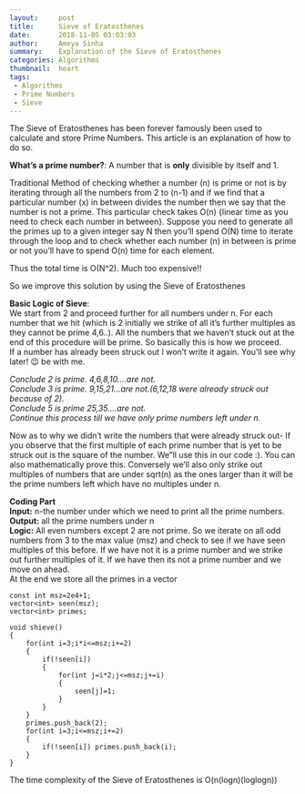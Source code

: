 ```yaml
---
layout:     post
title:      Sieve of Eratosthenes
date:       2018-11-05 03:03:03
author:     Ameya Sinha
summary:    Explanation of the Sieve of Eratosthenes
categories: Algorithms
thumbnail:  heart
tags:
 - Algorithms
 - Prime Numbers
 - Sieve
---
```


The Sieve of Eratosthenes has been forever famously been used to calculate and store Prime Numbers. This article is an explanation of how to do so.

__What’s a prime number?__: A number that is **only** divisible by itself and 1.

Traditional Method of checking whether a number (n) is prime or not is by iterating through all the numbers from 2 to (n-1) and if we find that a particular number (x) in between divides the number then we say that the number is not a prime. This particular check takes O(n) {linear time as you need to check each number in between}.
Suppose you need to generate all the primes up to a given integer say N then you’ll spend O(N) time to iterate through the loop and to check whether each number (n) in between is prime or not you’ll have to spend O(n) time for each element.

Thus the total time is O(N^2). Much too expensive!!

So we improve this solution by using the Sieve of Eratosthenes

**Basic Logic of Sieve**:  
We start from 2 and proceed further for all numbers under n. For each number that we hit (which is 2 initially we strike of all it’s further multiples as they cannot be prime 4,6..). All the numbers that we haven’t stuck out at the end of this procedure will be prime. So basically this is how we proceed.  
If a number has already been struck out I won’t write it again. You’ll see why later! 😉 be with me.

*Conclude 2 is prime. 4,6,8,10….are not.  
Conclude 3 is prime. 9,15,21…are not.(6,12,18 were already struck out because of 2).  
Conclude 5 is prime 25,35….are not.  
Continue this process till we have only prime numbers left under n.*

Now as to why we didn’t write the numbers that were already struck out- If you observe that the first multiple of each prime number that is yet to be struck out is the square of the number. We”ll use this in our code :). You can also mathematically prove this. Conversely we’ll also only strike out multiples of numbers that are under sqrt(n) as the ones larger than it will be the prime numbers left which have no multiples under n.

**Coding Part**  
**Input:** n-the number under which we need to print all the prime numbers.  
**Output:** all the prime numbers under n  
**Logic:** All even numbers except 2 are not prime. So we iterate on all odd numbers from 3 to the max value (msz) and check to see if we have seen multiples of this before. If we have not it is a prime number and we strike out further multiples of it. If we have then its not a prime number and we move on ahead.  
At the end we store all the primes in a vector

```
const int msz=2e4+1;
vector<int> seen(msz);
vector<int> primes;

void shieve()
{
	for(int i=3;i*i<=msz;i+=2)
	{
		if(!seen[i])
		{
			for(int j=i*2;j<=msz;j+=i)
			{
				seen[j]=1;
			}
		}
	}
	primes.push_back(2);
	for(int i=3;i<=msz;i+=2)
	{
		if(!seen[i]) primes.push_back(i);
	}
}
```

The time complexity of the Sieve of Eratosthenes is O(n(logn)(loglogn))
